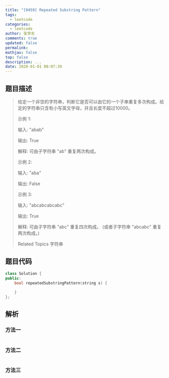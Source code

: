 ```yaml
---
title: "[0459] Repeated Substring Pattern"
tags:
  - leetcode
categories:
  - leetcode
author: 张学志
comments: true
updated: false
permalink:
mathjax: false
top: false
description: ...
date: 2020-01-01 00:07:39
---
```


## 题目描述

> 给定一个非空的字符串，判断它是否可以由它的一个子串重复多次构成。给定的字符串只含有小写英文字母，并且长度不超过10000。 
> 
> 示例 1: 
> 
> 
> 输入: "abab"
> 
> 输出: True
> 
> 解释: 可由子字符串 "ab" 重复两次构成。
> 
> 
> 示例 2: 
> 
> 
> 输入: "aba"
> 
> 输出: False
> 
> 
> 示例 3: 
> 
> 
> 输入: "abcabcabcabc"
> 
> 输出: True
> 
> 解释: 可由子字符串 "abc" 重复四次构成。 (或者子字符串 "abcabc" 重复两次构成。)
> 
> Related Topics 字符串

## 题目代码

```cpp
class Solution {
public:
    bool repeatedSubstringPattern(string s) {
        
    }
};
```

## 解析

### 方法一

```cpp

```

### 方法二

```cpp

```

### 方法三

```cpp

```

